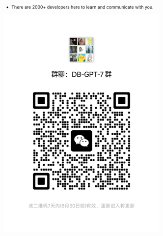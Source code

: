 - There are 2000+ developers here to learn and communicate with you.

![wechat](../../assets/wechat.jpg)